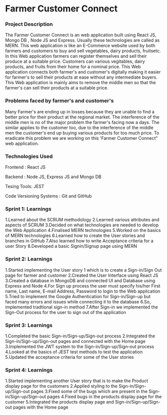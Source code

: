 # Farmer Customer Connect

### Project Description
The Farmer Customer Connect is an web application built using React JS, Mongo DB , Node JS and Express. Usually these technologies are called as MERN. This web application is like an E-Commerce website used by both farmers and customers to buy and sell vegetables, dairy products, fruitsetc. In this Web application  farmers can register themselves and sell their produce at a suitable price. Customers can various vegitables, dairy products, and fruits from their home for a nominal price. This Web application connects both farmer's and customer's digitally making it easier for farmer's to sell their products at ease without any intermediate buyers. This Web application is mainly aims to remove the middle men so that the farmer's can sell their products at a suitable price.


### Problems faced by farmer's and customer's
Many Farmer's are ending up in losses because they are unable to find a better price for their product at the regional market. The interference of the middle men is no of the major problem the farmer's facing now a days. The similar applies to the customer too, due to the interference of the middle men the customer's end up buying various products for too much price. To eradicate this problem we are working on this 'Farmer Customer Connect" web application.


### Technologies Used

Frontend : React JS

Backend : Node JS, Express JS and Mongo DB

Tesing Tools: JEST

Code Versioning Systems : Git and GitHub

### Sprint 1: Learnings
1.Learned about the SCRUM methodology
2.Learned various attributes and aspects of SCRUM
3.Decided on what technologies are needed to develop the Web Application
4.Finalised MERN technologies
5.Worked on the basics of MERN technologies
6.Learned how to create the User stories and branches in GitHub
7.Also learned how to write Acceptance criteria for a user Story
8.Developed a basic Signin/Signup page using MERN

### Sprint 2: Learnings
1.Started implementing the User story 1 which is to create a Sign-in/Sign Out page for farmer and customer
2.Created the User Interface using React JS
3.Created a database in MongoDB and connected UI and Database using Express and Node
4.For Sign up process the user must specify his/her First name, Last name, E-mail Address, Password to login to the Web application
5.Tried to implement the Google Authentication for Sign-in/Sign-up but faced many errors and issues while connecting it to the database
6.So, implemented tradtional sign-in method
7.After Sign-in we implemented the Sign-Out process for the user to sign out of the application

### Sprint 3: Learnings
1.Completed the basic Sign-in/Sign-up/Sign-out process
2.Integrated the Sign-in/Sign-up/Sign-out pages and connected with the Home page
3.Implemented the JWT system to the Sign-in/Sign-up/Sign-out process
4.Looked at the basics of JEST test methods to test the application
5.Updated the acceptance criteria for some of the User stories

### Sprint 4: Learnings
1.Started implementing another User story that is to make the Product display page for the customers
2.Applied styling to the Sign-in/Sign-up/Sign-out pages
3.Fixed some of the bugs which are present in the Sign-in/Sign-up/Sign-out pages
4.Fixed bugs in the products display page for the customer
5.Integrated the products display page and Sign-in/Sign-up/Sign-out pages with the Home page
